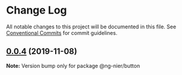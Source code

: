 # Change Log

All notable changes to this project will be documented in this file.
See [Conventional Commits](https://conventionalcommits.org) for commit guidelines.

## [0.0.4](https://github.com/molysama/ng-nier/compare/@ng-nier/button@0.0.3...@ng-nier/button@0.0.4) (2019-11-08)

**Note:** Version bump only for package @ng-nier/button
